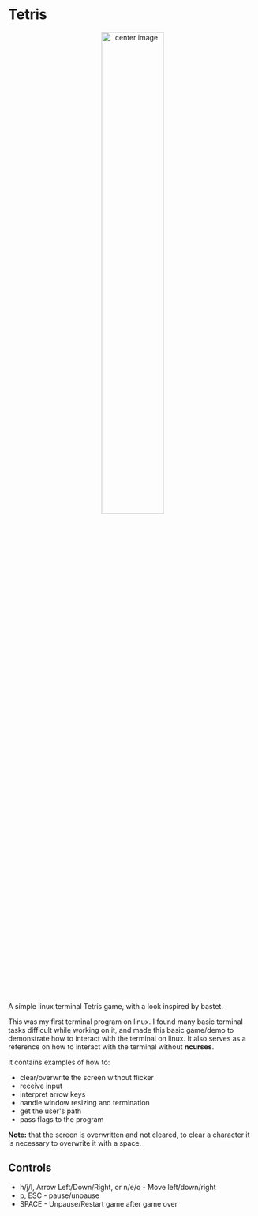 # Tetris

<p align="center">
   <img src="https://github.com/MMqd/tetris/blob/main/screenshot.png?raw=true" width="50%" alt="center image" />
</p>

A simple linux terminal Tetris game, with a look inspired by bastet.

This was my first terminal program on linux. I found many basic terminal tasks difficult while working on it, and made this basic game/demo to demonstrate how to interact with the terminal on linux. It also serves as a reference on how to interact with the terminal without **ncurses**.

It contains examples of how to:
* clear/overwrite the screen without flicker
* receive input
* interpret arrow keys
* handle window resizing and termination
* get the user's path
* pass flags to the program

**Note:** that the screen is overwritten and not cleared, to clear a character it is necessary to overwrite it with a space.

## Controls
* h/j/l, Arrow Left/Down/Right, or n/e/o - Move left/down/right
* p, ESC - pause/unpause
* SPACE - Unpause/Restart game after game over
